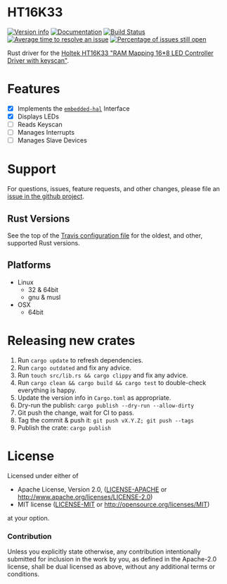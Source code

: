 # HT16K33

[![Version info](https://img.shields.io/crates/v/ht16k33.svg)](https://crates.io/crates/ht16k33)
[![Documentation](https://docs.rs/ht16k33/badge.svg)](https://docs.rs/ht16k33)
[![Build Status](https://travis-ci.org/jasonpeacock/ht16k33.svg?branch=master)](https://travis-ci.org/jasonpeacock/ht16k33)
[![Average time to resolve an issue](http://isitmaintained.com/badge/resolution/jasonpeacock/ht16k33.svg)](http://isitmaintained.com/project/jasonpeacock/ht16k33 "Average time to resolve an issue")
[![Percentage of issues still open](http://isitmaintained.com/badge/open/jasonpeacock/ht16k33.svg)](http://isitmaintained.com/project/jasonpeacock/ht16k33 "Percentage of issues still open")

Rust driver for the [Holtek HT16K33 "RAM Mapping 16\*8 LED Controller Driver with keyscan"](http://www.holtek.com/productdetail/-/vg/HT16K33).

# Features

- [x] Implements the [`embedded-hal`](https://crates.io/crates/embedded-hal) Interface
- [x] Displays LEDs
- [ ] Reads Keyscan
- [ ] Manages Interrupts
- [ ] Manages Slave Devices

# Support

For questions, issues, feature requests, and other changes, please file an [issue in the github project](https://github.com/jasonpeacock/ht16k33/issues).

## Rust Versions

See the top of the [Travis configuration file](.travis.yml) for the oldest, and other, supported Rust versions.

## Platforms

* Linux
    * 32 & 64bit
    * gnu & musl
* OSX
    * 64bit

# Releasing new crates

1. Run `cargo update` to refresh dependencies.
1. Run `cargo outdated` and fix any advice.
1. Run `touch src/lib.rs && cargo clippy` and fix any advice.
1. Run `cargo clean && cargo build && cargo test` to double-check everything is happy.
1. Update the version info in `Cargo.toml` as appropriate.
1. Dry-run the publish: `cargo publish --dry-run --allow-dirty`
1. Git push the change, wait for CI to pass.
1. Tag the commit & push it: `git push vX.Y.Z; git push --tags`
1. Publish the crate: `cargo publish`

# License

Licensed under either of

* Apache License, Version 2.0, ([LICENSE-APACHE](LICENSE-APACHE) or http://www.apache.org/licenses/LICENSE-2.0)
* MIT license ([LICENSE-MIT](LICENSE-MIT) or http://opensource.org/licenses/MIT)

at your option.

### Contribution

Unless you explicitly state otherwise, any contribution intentionally submitted for inclusion in the work by you,
as defined in the Apache-2.0 license, shall be dual licensed as above, without any additional terms or conditions.
